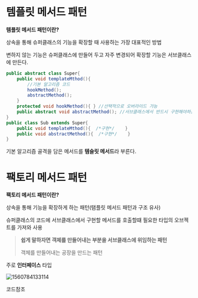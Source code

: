 # 템플릿 메서드 패턴 

**템플릿 메서드 패턴이란?**

상속을 통해 슈퍼클래스의 기능을 확장할 때 사용하는 가장 대표적인 방법

변하지 않는 기능은 슈퍼클래스에 만들어 두고 자주 변경되어 확장할 기능은 서브클래스에 만든다.

```java
public abstract class Super{
    public void templateMthod(){
        //기본 알고리즘 코드
        hookMethod();
        abstractMethod();
    }
    protected void hookMethod(){ } //선택적으로 오버라이드 가능
    public abstract void abstractMethod(); //서브클래스에서 반드시 구현해야하는 												추상메서드
}
public class Sub extends Super{
    public void templateMthod(){  /*구현*/    }
    public void abstractMethod(){  /*구현*/    }
}
```

기본 알고리즘 골격을 담은 메서드를 **템슬릿 메서드**라 부른다.



# 팩토리 메서드 패턴

**팩토리 메서드 패턴이란?**

상속을 통해 기능을 확장하게 하는 패턴(탬플릿 메서드 패턴과 구조 유사)

슈퍼클래스의 코드에 서브클래스에서 구현할 메서드를 호출할떄 필요한 타입의 오브젝트를 가져와 사용

> **쉽게 말하자면 객체를 만들어내는 부분을 서브클래스에 위임하는 패턴**
>
> 객체를 만들어내는 공장을 만드는 패턴

주로 **인터페이스** 타입



![1560784133114](C:\repository\Spring\classdiagram)



코드참조

